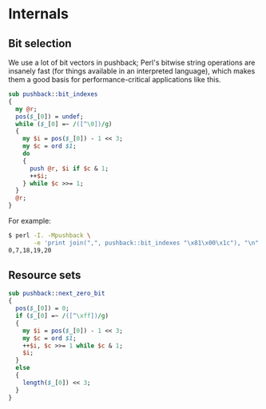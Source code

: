 # Internals
## Bit selection
We use a lot of bit vectors in pushback; Perl's bitwise string operations are
insanely fast (for things available in an interpreted language), which makes
them a good basis for performance-critical applications like this.

```perl
sub pushback::bit_indexes
{
  my @r;
  pos($_[0]) = undef;
  while ($_[0] =~ /([^\0])/g)
  {
    my $i = pos($_[0]) - 1 << 3;
    my $c = ord $1;
    do
    {
      push @r, $i if $c & 1;
      ++$i;
    } while $c >>= 1;
  }
  @r;
}
```

For example:

```bash
$ perl -I. -Mpushback \
       -e 'print join(",", pushback::bit_indexes "\x81\x00\x1c"), "\n"'
0,7,18,19,20
```


## Resource sets
```perl
sub pushback::next_zero_bit
{
  pos($_[0]) = 0;
  if ($_[0] =~ /([^\xff])/g)
  {
    my $i = pos($_[0]) - 1 << 3;
    my $c = ord $1;
    ++$i, $c >>= 1 while $c & 1;
    $i;
  }
  else
  {
    length($_[0]) << 3;
  }
}
```
